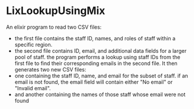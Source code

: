 # LixLookupUsingMix

An elixir program to read two CSV files:
- the first file contains the staff ID, names, and roles of staff within a specific region.
- the second file contains ID, email, and additional data fields for a larger pool of staff.
the program performs a lookup using staff IDs from the first file
to find their corresponding emails in the second file.
It then generates two new CSV files:
- one containing the staff ID, name, and email for the subset of staff.
  if an email is not found, the email field will contain either "No email" or "Invalid email".
- and another containing the names of those staff whose email were not found
